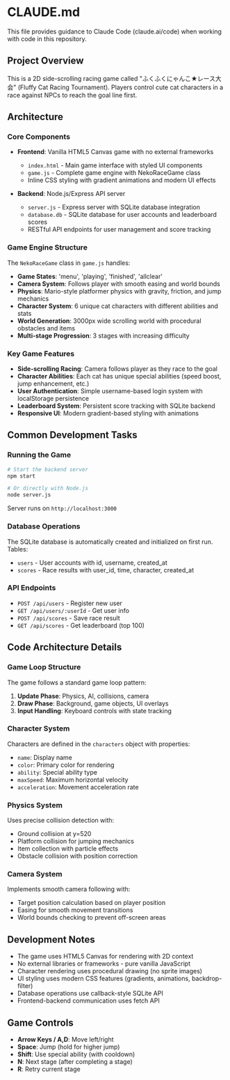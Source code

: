 # CLAUDE.md

This file provides guidance to Claude Code (claude.ai/code) when working with code in this repository.

## Project Overview

This is a 2D side-scrolling racing game called "ふくふくにゃんこ★レース大会" (Fluffy Cat Racing Tournament). Players control cute cat characters in a race against NPCs to reach the goal line first.

## Architecture

### Core Components

- **Frontend**: Vanilla HTML5 Canvas game with no external frameworks
  - `index.html` - Main game interface with styled UI components
  - `game.js` - Complete game engine with NekoRaceGame class
  - Inline CSS styling with gradient animations and modern UI effects

- **Backend**: Node.js/Express API server
  - `server.js` - Express server with SQLite database integration
  - `database.db` - SQLite database for user accounts and leaderboard scores
  - RESTful API endpoints for user management and score tracking

### Game Engine Structure

The `NekoRaceGame` class in `game.js` handles:
- **Game States**: 'menu', 'playing', 'finished', 'allclear'
- **Camera System**: Follows player with smooth easing and world bounds
- **Physics**: Mario-style platformer physics with gravity, friction, and jump mechanics
- **Character System**: 6 unique cat characters with different abilities and stats
- **World Generation**: 3000px wide scrolling world with procedural obstacles and items
- **Multi-stage Progression**: 3 stages with increasing difficulty

### Key Game Features

- **Side-scrolling Racing**: Camera follows player as they race to the goal
- **Character Abilities**: Each cat has unique special abilities (speed boost, jump enhancement, etc.)
- **User Authentication**: Simple username-based login system with localStorage persistence
- **Leaderboard System**: Persistent score tracking with SQLite backend
- **Responsive UI**: Modern gradient-based styling with animations

## Common Development Tasks

### Running the Game

```bash
# Start the backend server
npm start

# Or directly with Node.js
node server.js
```

Server runs on `http://localhost:3000`

### Database Operations

The SQLite database is automatically created and initialized on first run. Tables:
- `users` - User accounts with id, username, created_at
- `scores` - Race results with user_id, time, character, created_at

### API Endpoints

- `POST /api/users` - Register new user
- `GET /api/users/:userId` - Get user info
- `POST /api/scores` - Save race result
- `GET /api/scores` - Get leaderboard (top 100)

## Code Architecture Details

### Game Loop Structure

The game follows a standard game loop pattern:
1. **Update Phase**: Physics, AI, collisions, camera
2. **Draw Phase**: Background, game objects, UI overlays
3. **Input Handling**: Keyboard controls with state tracking

### Character System

Characters are defined in the `characters` object with properties:
- `name`: Display name
- `color`: Primary color for rendering
- `ability`: Special ability type
- `maxSpeed`: Maximum horizontal velocity
- `acceleration`: Movement acceleration rate

### Physics System

Uses precise collision detection with:
- Ground collision at y=520
- Platform collision for jumping mechanics
- Item collection with particle effects
- Obstacle collision with position correction

### Camera System

Implements smooth camera following with:
- Target position calculation based on player position
- Easing for smooth movement transitions
- World bounds checking to prevent off-screen areas

## Development Notes

- The game uses HTML5 Canvas for rendering with 2D context
- No external libraries or frameworks - pure vanilla JavaScript
- Character rendering uses procedural drawing (no sprite images)
- UI styling uses modern CSS features (gradients, animations, backdrop-filter)
- Database operations use callback-style SQLite API
- Frontend-backend communication uses fetch API

## Game Controls

- **Arrow Keys / A,D**: Move left/right
- **Space**: Jump (hold for higher jump)
- **Shift**: Use special ability (with cooldown)
- **N**: Next stage (after completing a stage)
- **R**: Retry current stage